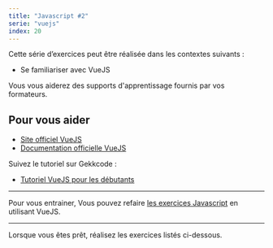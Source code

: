 ```yaml
---
title: "Javascript #2"
serie: "vuejs"
index: 20
---
```


Cette série d’exercices peut être réalisée dans les contextes suivants :

- Se familiariser avec VueJS

Vous vous aiderez des supports d'apprentissage fournis par vos formateurs.

## Pour vous aider

- [Site officiel VueJS](https://vuejs.org/)
- [Documentation officielle VueJS](https://vuejs.org/guide/introduction.html)

Suivez le tutoriel sur Gekkcode :

- [Tutoriel VueJS pour les débutants](https://www.gekkode.com/developpement/tutoriel-vuejs-3-pour-les-debutants/)


---

Pour vous entrainer, Vous pouvez refaire [les exercices Javascript](../html-css-js/) en utilisant VueJS.

---

Lorsque vous êtes prêt, réalisez les exercices listés ci-dessous.
